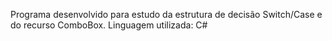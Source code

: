 Programa desenvolvido para estudo da estrutura de decisão Switch/Case e do recurso ComboBox.
Linguagem utilizada: C#